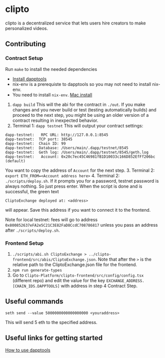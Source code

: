 # clipto

clipto is a decentralized service that lets users hire creators to make personalized videos.

## Contributing

### Contract Setup
Run `make` to install the needed dependencies
 - [Install dapptools](https://github.com/dapphub/dapptools)
 - nix-env is a prerequiste to dapptools so you may not need to install nix-env.
 - You need to install `nix-env`. [Mac install](https://wickedchicken.github.io/post/macos-nix-setup/)

 1. `dapp build`
   This will the abi for the contract in `./out`. If you make changes and you never build or test (testing automatically builds) and proceed to the next step, you might be using an older version of a contract resulting in inexpected behavior.
 2. Terminal 1: `dapp testnet`
  This will output your contract settings:
```
dapp-testnet:   RPC URL: http://127.0.0.1:8545
dapp-testnet:  TCP port: 38545
dapp-testnet:  Chain ID: 99
dapp-testnet:  Database: /Users/main/.dapp/testnet/8545
dapp-testnet:  Geth log: /Users/main/.dapp/testnet/8545/geth.log
dapp-testnet:   Account: 0x20c7ec45C46981fB1D10033c166D852EfFf206bc (default)
```

You want to copy the address of `Account` for the next step.
 3. Terminal 2: `export ETH_FROM=<Account address here>`
 4. Terminal 2: `./scripts/deploy.sh`. If it prompts you for a password, testnet password is always nothing. So just press enter. When the script is done and is successful, the green text
 ```
 CliptoExchange deployed at: <address>
 ``` 
 will appear. Save this address if you want to connect it to the frontend.

Note for local testnet: fees will go to address `0x800852637eFA2e5C21C3E82FaD8CcdC708786817` unless you pass an address after `./scripts/deploy.sh`.

### Frontend Setup
 1. `./scripts/abi.sh CliptoExchange > ../clipto-frontend/src/abis/CliptoExchange.json`. Note that after the `>` is the relative path to the CliptoExchange.json file for the frontend.
 2. `npm run generate-types`
 3. Go to `Clipto-Platform/clipto-frontend/src/config/config.tsx` (different repo) and edit the value for the key `EXCHANGE_ADDRESS.[CHAIN_IDS.DAPPTOOLS]` with address in step 4 Contract Step.

## Useful commands
 ```seth send --value 5000000000000000000 <youraddress>```

 This will send 5 eth to the specified address.

## Useful links for getting started
[How to use dapptools](https://medium.com/coinmonks/use-dapp-tools-for-ethereum-contract-development-2775d8b2ba0)